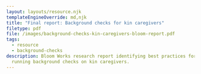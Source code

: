 ```yaml
---
layout: layouts/resource.njk
templateEngineOverride: md,njk
title: "Final report: Background checks for kin caregivers"
filetype: pdf
file: /images/background-checks-kin-caregivers-bloom-report.pdf
tags:
  - resource
  - background-checks
description: Bloom Works research report identifying best practices for agencies
  running background checks on kin caregivers.
---
```

